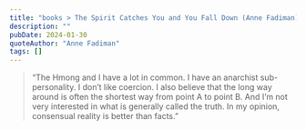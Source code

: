 ```yaml
---
title: "books > The Spirit Catches You and You Fall Down (Anne Fadiman)"
description: ""
pubDate: 2024-01-30
quoteAuthor: "Anne Fadiman"
tags: []
---
```


> “The Hmong and I have a lot in common. I have an anarchist sub-personality. I don’t like coercion. I also believe that the long way around is often the shortest way from point A to point B. And I’m not very interested in what is generally called the truth. In my opinion, consensual reality is better than facts.”